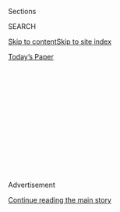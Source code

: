 <div id="app">

<div>

<div>

<div>

<div class="NYTAppHideMasthead css-1q2w90k e1suatyy0">

<div class="section css-ui9rw0 e1suatyy2">

<div class="css-eph4ug er09x8g0">

<div class="css-6n7j50">

</div>

<span class="css-1dv1kvn">Sections</span>

<div class="css-10488qs">

<span class="css-1dv1kvn">SEARCH</span>

</div>

[Skip to content](#site-content)[Skip to site
index](#site-index)

</div>

<div class="css-10698na e1huz5gh0">

</div>

</div>

<div id="masthead-bar-one" class="section hasLinks css-15hmgas e1csuq9d3">

<div class="css-uqyvli e1csuq9d0">

</div>

<div class="css-1uqjmks e1csuq9d1">

</div>

<div class="css-9e9ivx">

[](https://myaccount.nytimes3xbfgragh.onion/auth/login?response_type=cookie&client_id=vi)

</div>

<div class="css-1bvtpon e1csuq9d2">

[Today’s
Paper](https://www.nytimes3xbfgragh.onion/section/todayspaper)

</div>

</div>

</div>

</div>

<div data-aria-hidden="false">

<div id="site-content" data-role="main">

<div>

<div class="css-1aor85t" style="opacity:0.000000001;z-index:-1;visibility:hidden">

<div class="css-1hqnpie">

<div class="css-epjblv">

<span class="css-17xtcya"><span>Archives</span></span><span class="css-x15j1o">|</span><span class="css-fwqvlz">Ms.
versus
Cosmo</span>

</div>

<div class="css-k008qs">

<div class="css-1iwv8en">

<span class="css-18z7m18"></span>

<div>

</div>

</div>

<span class="css-1n6z4y">https://nyti.ms/1MOfBxO</span>

<div class="css-1705lsu">

<div class="css-4xjgmj">

<div class="css-4skfbu" data-role="toolbar" data-aria-label="Social Media Share buttons, Save button, and Comments Panel with current comment count" data-testid="share-tools">

  - 
  - 
  - 
  - 
    
    <div class="css-6n7j50">
    
    </div>

  - 

</div>

</div>

</div>

</div>

</div>

</div>

<div id="NYT_TOP_BANNER_REGION" class="css-13pd83m">

</div>

<div id="top-wrapper" class="css-1sy8kpn">

<div id="top-slug" class="css-l9onyx">

Advertisement

</div>

[Continue reading the main
story](#after-top)

<div class="ad top-wrapper" style="text-align:center;height:100%;display:block;min-height:250px">

<div id="top" class="place-ad" data-position="top" data-size-key="top">

</div>

</div>

<div id="after-top">

</div>

</div>

<div id="sponsor-wrapper" class="css-1hyfx7x">

<div id="sponsor-slug" class="css-19vbshk">

Supported by

</div>

[Continue reading the main
story](#after-sponsor)

<div id="sponsor" class="ad sponsor-wrapper" style="text-align:center;height:100%;display:block">

</div>

<div id="after-sponsor">

</div>

</div>

<div class="css-1vkm6nb ehdk2mb0">

# Ms. versus Cosmo

</div>

<div class="css-xt80pu e12qa4dv0">

<div class="css-18e8msd">

<div class="css-vp77d3 epjyd6m0">

<div class="css-1baulvz">

<span class="css-1baulvz" itemprop="author">By Stephanie
Harrington</span>

</div>

</div>

  - Aug. 11,
    1974

  - 
    
    <div class="css-4xjgmj">
    
    <div class="css-d8bdto" data-role="toolbar" data-aria-label="Social Media Share buttons, Save button, and Comments Panel with current comment count" data-testid="share-tools">
    
      - 
      - 
      - 
      - 
        
        <div class="css-6n7j50">
        
        </div>
    
      - 
    
    </div>
    
    </div>

</div>

</div>

<div class="section meteredContent css-1r7ky0e" name="articleBody" itemprop="articleBody">

<div class="css-j3uhc5">

<div class="css-1ve50l5">

<div class="css-1si6tjw">

<div class="css-p5jc4e">

![<span class="css-cnj6d5 e1z0qqy90" itemprop="copyrightHolder"><span class="css-1ly73wi e1tej78p0">Credit...</span><span><span>The
New York Times
Archives</span></span></span>](https://s1.graylady3jvrrxbe.onion/timesmachine/pages/1/1974/08/11/99178554_360W.png?quality=75&auto=webp&disable=upscale)

</div>

<div class="css-1s1pakw">

<div class="css-udpjq9">

See the article in its original context from  
August 11, 1974, Page 10<span class="css-iry6ay"></span>[Buy
Reprints](https://store.nytimes3xbfgragh.onion/collections/new-york-times-page-reprints?utm_source=nytimes&utm_medium=article-page&utm_campaign=reprints)

</div>

<div class="css-1nq039c">

[View on
timesmachine](http://timesmachine.nytimes3xbfgragh.onion/timesmachine/1974/08/11/99178554.html)

</div>

<div class="css-1gus26i">

TimesMachine is an exclusive benefit for home delivery and digital
subscribers.

</div>

</div>

</div>

<div class="css-1mweozg">

<div class="css-14uxcda">

About the Archive

</div>

<div class="css-6hi8ev">

This is a digitized version of an article from The Times’s print
archive, before the start of online publication in 1996. To preserve
these articles as they originally appeared, The Times does not alter,
edit or update them.

</div>

<div class="css-6hi8ev">

Occasionally the digitization process introduces transcription errors or
other problems; we are continuing to work to improve these archived
versions.

</div>

</div>

</div>

</div>

<div class="css-1fanzo5 StoryBodyCompanionColumn">

<div class="css-53u6y8">

*To the Editor: I am a survivor. (What woman isn't?) Of a suffocating
marriage, two destructive affairs, even thoughts of suicide. (I suppose
that sounds melodramatic‐‐arsenic after black lace.) I was brought up to
believe that a woman could live only through a man. And social and
economic realities mane it hard to do anything else. But your magazine
let me know that I wasn't alone, that I am not crazy, that there are
women all across the country who are determined to start considering
their own needs and to accomplish something for themselves by
themselves. The support I find in your magazine has given me the courage
to finally reorder my priorities.*

Right on\!

EMMA BOVARY

Yonville Parish

But . . . a letter to the editor of what? Of Ms., the political
self‐help magazine whose publisher says, “I think of us as a kind of
connective tissue for women all across this country who felt isolated
until we came along and let them know they were not alone, that they
certainly weren't crazy and that they shouldn't feel guilty”? Or of
Cosmopolitan, the psychosexual self‐help magazine, whose articles editor
says, “There are a lot of women out there who need help and they are
$100 and 50 miles away from a psychiatrist, and what we are trying to do
is absolve them of guilt by letting them know they're not alone'?

Ms. or Cosmopolitan? But isn't the idea that the same woman could feel
solidarity with both Ms. and Cosmopolitan a little like saying liberty
or death is an echo, not a choice? After all, there is Ms., the feminist
monthly, grabbing women by the consciousness in every issue and.asking
them, “Can you learn to love yourselves and change the system?” And
Cosmopolitan, in the 10th year of its fleshly and highly profitable
incarnation as the masscult update of the “Kama Sutra” as interpreted by
Baby Snooks. Cosmopolitan, the magazine that goes on and on asking women
in italicized Cosmospeak: “Don't you just love loving men, and don't you
feel just miserable when you don't have a man to love, and wouldn't you
love to learn how to love them better, and without fear or guilt
and—beat of all—to get the right one to love you?”

But if the idea of Cosmopolitan as an alternative to Ms. seems only as
serious as the idea that Helen Gurley Brown, the prototypical Cosmo
Girl, will one clay emerge from a phone booth and stand revealed as Rosa
Luxemburg, the fact is that both magazines rode in on a tide of
“revolution”—cultural revolutions set in motion by a technology that
has reduced the amount of time women have to spend on household chores
and by a rising living standard that has sent more women out to work to
supplement family incomes.

</div>

</div>

<div class="css-1fanzo5 StoryBodyCompanionColumn">

<div class="css-53u6y8">

Cosmopolitan has been the working “girl's” chronicle of the sexual
revolution that took off in the nineteen‐sixties; Ms. is the
journalistic clearinghouse for the current phase of the feminist revolt,
which had its political seeds in the civil‐rights and student movements
of the nineteen‐sixties. Both magazines are trying to be supportive of
women who, to varying degrees, feel alienated from some or all
traditional feminine roles and are attempting, some radically, some
moderately, to live outside of the old assumptions. But one revolution
does not always wait on another. So the reformists of Cosmo
Consciousness and the relatively radical cadres of Ms. Consciousness,
who insist that the sexual revolution freed women “only from the right
to say no to sexual intercourse,” are working out their life‐styles side
by side, occasionally coming together on issues like economic equality
and emancipation from housework.

**the same Eve**

So there is the Cosmo Girl, ready for an article like “How To Make A
Man's Pay,” but not beyond day‐dreaming over “The Poor Girl's Guide to
America's Rich Young Men'; there she is, considering the questions of
“Women, Men and Kinky Sex” and whether “One Man \[Is\] Truly Enough,”
knowing that, out there in Peoria, she is on the front lines, that the
keypunch operator sitting next to her isn't even ready for Cosmopolitan.
And that very same moment, the magazine that is the Cosmo Girl's guide
to revolution, is, to feminists, a journal of reaction.

Helen Gurley Brown, however, did have her day on the barricades. Even if
she did not start the sexual revolution, as she insists in her own
defense against those who greeted Cosmopolitan as the Gospel according
to Jezebel, she was its one‐woman Committee of Correspondence. In the
process of, as she says, “simply reporting what is, and trying to be
helpful if someone is troubled by what is,” she tried to separate guilt
from sex, and that made her as suspect as fluoride or the New Deal to
fundamentalist believers in clean thoughts and the American Way. She was
denounced by Jerry Lewis and shouted down on television talk shows.
“Cosmopolitan,” Ms. editor Gloria Steinem observes, “was a step
forward from the formula of the traditional magazines that if you got
divorced or had affairs before marriage, you would come to a bad end . .
. If one magazine says women are sexual, it's an improvement. In the
land of the blind the one‐eyed is king.” (Sic: queen?)

And Steinem ought to know, having been, between 1963 and 1970, a
contributing editor to Glamour, The Ladies' Home Journal, McCall's and
Seventeen. She also wrote for the now defunct Show magazine (making her
first big splash by working as a Playboy Bunny and writing an exposé for
Show called “A Bunny's Tale'), Esquire, and The New York Times Magazine.
But, as she has complained, and at least one male editor has conceded,
until she became a contributing editor to New York magazine, she could
not get the political assignments she wanted and male writers usually
got. The general rule that women either wrote for women's publications
or were assigned to “women's stories” was important in the founding of
Ms.

And, if Steinem and Brown are not like Bogey and Claude Rains in the
final fade‐out of “Casablanca,” walking arm in arm into the mists of the
antisexist resistance, Brown has had still another revolutionary
thrust—her assumption that the American Dream is not an exclusively
male fantasy, that women, too, could take up the challenge of Horatio
Alger. It is an assumption drawn from her own life—the saga of a scared
little girl from Green Forest, Ark., who overcame a fatherless,
financially insecure Depression childhood, helped care for a sister
crippled by polio, worked as a secretary for 18 years, pushed her
natural resources to their limits (she had her acne scars sanded off,
her nose fixed, her hairline adjusted, she dieted, exercised and gulped
vitamins), and was, at long last, made an advertising copywriter because
her boss was impressed by her “entertaining letters.” And, at the
desperate age of 37, this tiny, whispery woman whose apparent fragility
belies a survivor's determination, made the big M—marriage to movie
executive David Brown (who produced “The Sting”). At his urging she
wrote “Sex and the Single Girl,” the how‐to book on the pursuit of, uh .
. . relationthat her into the wonderful world of celebrity.

</div>

</div>

<div class="css-1fanzo5 StoryBodyCompanionColumn">

<div class="css-53u6y8">

“My own credo,” Brown has said, “has been to marshal everything I had”
and keep “on struggling and working and . . . one thing led to another.
. . .” Helen Gurley Brown”s credo. America's credo\! Hard work,
selfreliance, courage, stick‐to‐itiveness. And Brown really believes
that we can all climb, climb up Sunshine Mountain. So every month in
Cosmopolitan, her faith in the possibilities inherent in the sensual
union of the Greatest Happiness Principle and the Protestant Ethic are
packaged in the inspirational rhetoric of Coue, Norman Vincent Peale,
Dale Carnegie, Dr. David Reuben, Adam Smith, and Betty and Veronica. If
feminist protests have led her to wonder if it's a disservice to promote
the bosomy, artificial Cosmo cover girl as a physical ideal, to push
“young women to be something they may not be able to become,” she has
concluded that just trying “makes you feel good.” And every month she
exhorts her girls to apply themselves to their sexual activity with
persistence and optimism, to follow a regimen of physical fitness and
good grooming, to employ Yankee ingenuity and the ethics of an account
executive. While Ms., adorned with coverpersons like George McGovern,
Bella Abzug, Helen Gahagan Douglas and Wonder Woman, discusses the need
to redefine sex roles and to overhaul our economic system to ensure
equal opportunity for all women, Brown instructs her readers on how each
of them can try to carve for herself a bigger, juicier piece of the
existing social and

Yet, between the cleavage on the cover and the ads for Frederick's of
Hollywood underwear in the back, Cosmopolitan has run articles on Bella
Abzug, Margaret Meade and Bernadette Devlin. And this does not
contradict Cosmopolitan's editorial thrust because these women, whatever
their politics (a subject that does not engage Brown), have been
successful. Brown wants her girls to achieve. Isn't it progress if a
magazine that encouraged upward mobility with “The Complete
Husband‐Hunting Wardrobe” and “The Case for A LessThan‐Red‐Hot
Marriage Versus Not Marrying At All” is now also insisting that a woman
can be “a sex object and president of General Motors”?

This is not to say that mantrapping is not still the primary
preoccuption of the Cosmo Girl—just that the approach is not quite so
crass. “Today,” Brown explains, “our major articles have to do with
women understanding their own psyches, and men's, so men and women can
live together.” And with articles advising women on how to deal with
shyness, on anger, frigidity, masochism or the fear of commitment,
articles telling women they are not alone in their anxieties,
Cosmopolitan reflected very early the growing national sense of
togetherness in neurosis. It was a media pioneer in the pop therapy of
discovering, through the public sharing of private hangups, that the
pioblems we had clung to as our own were pretty common after all. In her
efforts, then, to enhance the male‐female connection, Brown anticipated
consciousness‐raising — the psychopolitical tool with which feminists
hope to loosen that

**S**o, Cosmopolitan contains as much feminism as it can incorporate
into its own message—just enough to keep up with events without losing
readers. The rock of Helen Gurley Brown's faith, the revealed truth for
everyone at Cosmopolitan, from the publisher to the elevator man, is
that Helen Gurley Brown knows whom she is trying to reach—herself 20
years ago. Which is to say, demographically, a single, man‐hunting
career woman between the ages of 18 and 34 who lives in a metropolitan
area outside New York. And 60 per cent of Cosmopolitan's readers are 18
to 34 (70 per cent of Ms. readers are), 78 per cent of them do live in
metropolitan areas (66.6 per cent of Ms. readers do) and 61.3 per cent
do work (74.6 per cent of Ms. readers work). But only 37.8 per cent of
Cosmopolitan's nearly two million readers are single, while 49.8 per
cent of Ms.'s 400,000 readers are. More than twice as many Ms. ers
attended college, and more than a third of Ms. readers hold advanced
degrees. Ms. readers, nearly half of whom personally earn $10,000 or
more, are more affluent than those of Cosmopolitan. And only 5.5 per
cent of Ms. readers also read Cosmopolitan.

After all, a woman who is a college graduate and earning $14,000 a year
is not apt to take kindly to being called “little love” or “little Cosmo
girl,” as Brown addresses her readers. Nor is she likely to respond to
the rococo girlishness of Cosmopolitan's style, which is passed on to
writers in a 16‐page, mimeographed pamphlet, “Editing (and Writing)
Rules for Cosmopolitan,” which offers observations like “the theme \[of
an article\] will probably have something to do with the title,” and
suggestions that “profound statements must be attributed to somebody
appropriate (even if the writer has to invent the authority),” and a
warning to “avoid attacking advertisers . . . and where convenient
mention advertised brands rather than nonadvertised competition.”

And a woman with a graduate degree, whose taste in magazines runs to
Time, Newsweek, Psychology Today, Saturday Review World and Intellectual
Digest (the top five choices of Ms. readers—not one of their top 10 is
another woman's magazine), is not likely to buy a magazine whose editor
insists that ideas be made “baby simple” and is, as she emphasizes,
“dedicated to not doing merely critical reviews \[of books, movies,
etc.\] because . . . the best thing we can do for girls and the books is
. . . to recommend books that would bring a girl pleasure.”

Ms., on the other hand, does not provide the promise of sweet delights
the Cosmo girl craves. After all, a woman who likes her celebrity
interviews to star Elizabeth Taylor or Robert Redford, or Robert Redford
or Elizabeth Taylor, is not going to feel any urgency about “Barbara
Mikulski and The Blue‐Collar Worker” or thrill to Ms.'s wall‐to‐wall
reports on the progress of the Equal Rights Amendment.

</div>

</div>

<div class="css-1fanzo5 StoryBodyCompanionColumn">

<div class="css-53u6y8">

In its “Gazette News,” in which readers share experiences and exchange
information on mutual‐help projects; in articles on women in higher
education, in law and medicine, in the space program, in offices and in
factories, and in articles on the almost total exclusion of women from
finance, Ms. has provided valuable information on the status of women
and ways to improve it. Some of it is digestible, but much of the prose
is as riveting as the telephone directory—the gray, not the yellow
pages.

There are, however, enough women on both levels of consciousness to
support both magazines in profitable coexistence. Cosmopolitan's
circulation has climbed steadily from 782,701, when Brown took over in
1965, to 1,810,362 by the end of 1973. Its advertising pages brought in
a revenue of $16,276.771 last year. Cosmopolitan ran more ad pages in
1973 — 1,532 —than any other woman's or woman's fashion magazine except
Glamour. There are 12 foreign‐language editions of Cosmopolitan.

One practical reason for Cosmopolitan's good financial health is that
the businessmen at Hearst anticipated what rising production costs and
postal rates have established as today's prevailing wisdom in the
magazine business: Cut down on money‐losing cut‐rate subscriptions and
shift the marketing emphasis to newsstand sales. Hearst applied that
life‐saving technique as far back as the early nineteen‐fifties, pulling
Cosmopolitan out of a near‐fatal nose dive and steadily building a
newsstand audience that currently accounts for 93 per cent of its sales.
Cosmopolitan not only declines to offer its subscribers cut rates, but
has made the flamboyant gesture of raising its subscription price to
$15, or 25 cents more per issue than the newsstand price of $1.

Sixty per cent of Ms. readers are subscribers, but its newsstand price
is also $1, and its subscription rates represent only modest savings for
subscribers. Less than a year after the spring of 1972, when its Preview
Issue sold out, at $1.50 a copy, in eight days, Ms. began paying for
itself on an issue‐by‐issue basis. It is probably the first slick,
four‐color, illustrated, masscirculation monthly dedicated to a
particular political point of view to not only pay for itself but also
be in a position to anticipate turning over 10 per cent of its profits
to itscause.

Ms.'s 130 advertising pages and $476,458 in ad revenue for the first six
months of 1974, although an increase over the same period last year,
seem modest indeed compared with Cosmopolitan. But Ms. does not want
advertising to go much higher than an average: of 35 per cent of total
pages per issue. They have, in fact, tried, says Steinem, “to structure
ourselves with as little advertising as possible,” leaving the magazine
free to refuse advertising that is demeaning to women or ads for
products that are potentially dangerous. Ms; will not yet advertise
feminine hygiene deodorants and has gone so far as to sacrifice nearly
$80,000 worth of advertising that aroused significant complaints from
readers. But, in its campaign to counter the assumption that women spend
half their money on food and half on cosmetics, Ms. is, in Steinem's
words, “making a major effort to get people products . . . cars, books,
airline tickets, cameras, records, stereos, sporting equipment, gasoline
insurance. . . .”

Finding funding for a national feminist magazine was hard enough, but
when the women who founded Ms. told potential backers that the staff
must retain the controlling interest in the magazine (that, in other
words, the major investor have a minority voice), that advertising would
be scrutinized for demeaning inferences about women, and that 10 per
cent of the magazine's profits would be donated to the women's movement,
they were laughed right out of the board rooms. Had not Washington Post
publisher Katharine Graham sustained them with $20,000 (later redeemed
in stock), the Ms. idea might not have survived long enough for the
women to receive an offer they couldn't refuse from New York magazine
publisher Clay Felker, journalism's fast‐food caterer who markets words
and pictures like prepackaged hors d'oeuvres.

Under the editorial direction of the Ms. group, New York magazine's
production staff turned out a 300,000‐copy Preview Issue of Ms.,
selections from which appeared first as an insert in New York's 1971
year‐end double issue. On the basis of 36,000 subscription orders
brought in by the Preview Issue, Warner Communications agreed to invest
$1‐million in Ms. for only 25 per cent of the stock.

</div>

</div>

<div class="css-1fanzo5 StoryBodyCompanionColumn">

<div class="css-53u6y8">

**M**s. has grown from a gamble to what Newsweek dulped a
“miniconglomerate.” Its spinoffs include a paperback “Ms. Reader'; a
hit children's record, “Free to Be You and Me,” which was parlayer into
a book and an Emmy‐winning television special; “Woman Alive\!,” a
television pilot for a possible magazine‐format series; Ms. Marketing,
Inc., a research and consulting operation that will stress women's
influence on purchases of “nonfemale” products; and the Ms. Foundation
for Women, the vehicle through which profits will be channeled into the
movement.

But it is not all joy in Ms.vile. A number of writers (despite some
tokenism, most Ms. contributors are women; Cosmopolitan is sexually
integrated) have been sharply critical of Ms.'s policy of editing by
consensus, which, according to a report in Ms.'s second issue, just
evolved naturally: “The work got done, and the decisions got made. They
happened communally. We never had time to sit down and discuss our
intellectual aversion to the hierarchy of most offices . . . We just
chose not to do anything with which one of us strongly disagreed . . .
On the masthead, we listed ourselves alphabetically. . . .”

Ms. contributors have charged, however, that decisions did not get made,
or got made by one editor only to be altered after discussion with
others. They complain of having had to satisfy “editorial committees”;
of manuscripts completely rewritten without consultation with the
writer; humor deleted because, they say, Ms. is reluctant to treat
women's problems lightly; of “feminist humor” edited into pieces. They
blame Ms. for being less interesting than it could because it rejects
individual perceptions of writers who are critical of women and because
it is too anxious to make all articles all things to all women. What has
been a communal experience for Ms., has, to these writers, seemed a
“tyranny of structurelessness.” And a few insist that although Steinem
is listed next to last on the editorial masthead, she, and not any
editorial commune, has final say on the political tone of articles.

The staff replies that individual editors are consulted on articles
touching their specialties, and Stemem's specialty is politics. As for
daily functioning, it appears to the uninitiated that not all decisions
are communal and that publisher Pat Carbine and managing editor Suzanne
Levine are there to dispel hesitations. The staff does concede that, in
the beginning, a certain lack of organization and efficiency did result
from a combination of their own inexperience in working with writers,
the number of writers they were dealing with, and an overwhelming amount
of unsolivited material.

Carbine sees the criticism as the product of mutual misunderstanding.
“The intensity of commitment to launching the magazine was so extreme
and unrelieved that we expected the writers to share in that feeling and
to understand. It was unrealistic of us to expect them to understand,
but it was unrealistic of them to expect us to act like a going concern
and treat them better than anyone ever had.”

A Ms. editorial meeting can be as unstructured as its relations with
writers, as unstructured as its work space —a duplex of offices at 41st
and Lexington, as efficiently laid out as a railroad flat caught in an
illegal U‐turn. In the larger of two communal editorial offices about 20
women and one male mailperson (anyone who works at Ms. can attend
editorial meetings) sit on chairs, desks, the floor, or line the walls.
First, the talk centers on planned urban spaces for families. Then there
is a report on the struggle against sexism on Italy's extraparliamentary
left. “I want,” says one editor, “to raise a question a lot of my
friends have been asking: Is romance dead?” There is laughter and shouts
of “What is romance? Is it a magazine?” Steinem, who has been sitting
quietly at her desk by the door, answers in a feminist context,
remarking that “women's obsession with romance is a displacement of
their

At Cosmopolitan there is certainly no doubt that romance is alive and
well. It is central to the caricatures of ideas that are bounced around
at its editorial meetings—ideas like “You Can't Buy Sexual Chemistry at
Bloomingdale's\!” “Nureyev In Love\!” “Discover Yourself Through Your
Daydreams\!” The verbal concoctions seem to have nothing to do with the
pleasant, perfectly sensible people reciting them . . . except, of
course, it's a living. They form a crowded circle — a dozen women
ranging from their late 20's to early 50's, and two men — squeezed into
Helen Gurley Brown's small Louis‐Something‐Or‐Other office four floors
above, and slightly west of, the Chevrolet showroom at 57th and
Broadway.

</div>

</div>

<div class="css-1fanzo5 StoryBodyCompanionColumn">

<div class="css-53u6y8">

“Have we done anxiety lately?” “That,” quips Brown, “is like asking if
you've eaten in the last week.” “We have depression in the works,”
someone else notes; “this should be separate.” “This one is totally
ridiculous—‘Are Lesbians Ecological?’” The ideas go shooting up the
flagpole. The Editor salutes them all—well, almost all—with a slow,
encouraging smile, a quiet “Very nice, thank you.” One thing she will
have none of is hurting people's feelings.

In this environment is sustained the vision of the Cosmo Girl, who, in
Brown's words, expects “to make a contribution through her work” but
“loves men and doesn't feel complete or even alive unless she has
one.” It is a vision that reached an apotheosis of silliness in a
full‐page ad for Cosmopolitan that will have the editors of Mad Comics
beating their breasts for months for not having thought of it first. It
was, of course, the ad suggesting that Nancy Maginnes Kissinger is
really a Cosmo girl: “She's as smart as he is . . . developed her own
fabulous career and never lived through him. There was lots of
competition for the man but she waited it out and got more and more and
more imporCosmo\!”

But the question, Ms. might point out, is not how she got him, but why,
if she's so smart, isn't she Secretary of State? The answer is obvious:
If she's a good Cosmo girl, she's too busy perfuming light bulbs in her
“man trap apartment,” and keeping her “affair going long distance” by
mailing her absent lover her birth control pills. She's having a face
lift, a breast implant, and worrying about how many affairs are good for
her. So how can she possibly—despite Brown's insistence that you can be
a sex object and president of General Motors—muster the time, energy and
concentration for any other work?

“I don't know what to choose,” says Helen Gurley Brown. “Having a man is
not more important than great work, it's as important.” But she also
says that in Cosmopolitan, “sex pieces, get‐man pieces are stronger,
more frequent . . . because I'm more caught up in the life of the
emotions. . . . My jobs were just always coming up along the way. I know
intellectually that jobs are as important. But they're not as good for
Cosmo in terms of sales. We have had major articles on careers, on
nursing and library work. But they don't have nearly as much clout as an
article on ‘Find Your Second Husband Before You Divorce Your First One.’
“Back in the sixties, the count on career pieces in Cosmopolitan was
roughly one in six issues; more recently the target has been one major
job piece every third month. Many of those that do run, however, are
about fringe jobs (stunt women, a “lady hardhat,” a “lady bartender”) or
scarce glamour jobs treporters, television newswomen, corporation
presidents) — jobs that make good copy but are not realistic options for
most

Ms.'s articles on factory work, office work, law and medicine trace the
history of women in these jobs and examine current conditions of work,
pay, benefits, and advancement, and ways to improve them — grievance
procedures, organizing, implementing legislation or supporting new
legislation. “Cosmopolitan,” says Ms.'s Suzanne Levine, “is talking to
women one by one . . . we're talking about making all women's lives
work.”

Ms.'s efforts to embrace all women, though it vexes its critics, does
separate it from Cosmopolitan, which tries to aid and comfort some women
at the inevitable expense of others. In Cosmopolitan's moral framework,
married men are fair game for single women because “there simply isn't
enough product to go around. . . . I feel solidarity with singles,” says
Brown. “I never was much for wives. All those years, I was the underdog
and they were the haves.” No smiles now, her voice starting to race in
an agitated staccato. “. . . Single women have to have more energy, more
guts. I'm hostile to wives who don't work, don't do anything except be
housewives

I know I've been able to do what I've done because I have no children .
. . but women don't have to have more children. They could get it
together, but they don't. . . .”

</div>

</div>

<div class="css-1fanzo5 StoryBodyCompanionColumn">

<div class="css-53u6y8">

“Professional” wives and mothers appear in Cosmopolitan as jealous,
competitive, smothering shrews. This is far from the kind of support
wives and mothers try to offer each other in Ms. articles, trying to
help each other get out from under their burden of frustration and guilt
by sharing symptoms and cures and analyzing the system they hold
responsible for emotionally mutilating women. In these Cosmopolitan
pieces, there does not seem to be any understanding that today's Cosmo
Girl, if she is successful, will be tomorrow's wife and mother—a victim
to be preyed on by the Cosmo Girl who rises to take her place. But,
that's free enterprise, and it's the only system Helen Gurley Brown
knows.

“There is,” says Steinem, “still the assumption that a woman is not a
complete human being by herself. . . . We have to consider the ways in
which we are man junkies.”

Brown has always been financially independent, so she has no problem
incorporating that half of the feminist message into her
magazine—although it comes through garbled, making it seem, sometimes,
that a job is worth having just to fall back on when you don't have a
man. And Brown has, of course, always been a man junkie. In fact, she
has become even more financially independent by marketing her habit. She
is, in her way, a pusher. But nearly two million women are supporting
her, and most of them are not yet ready to ask the kind of questions Ms.
is exploring. Their magazine preference indicates that they still need
to hear what Helen Gurley has to

“If there's one thing I know anything about, it's being anxiety‐ridden,
it's being fearful,” says Brown, who had no feminist movement to bolster
her when she was single and scared. “If there's one thing I know
anything about, it's getting through the night.” So, she does not push
radical social and economic changes, she just tries to help all those
other Helen Gurley Browns she knows are out there make it through to
morning. It is, for her, a profitable mission. But she is selling half a
feminist message, garbled though it is, to women who might otherwise buy
none. ■

</div>

</div>

</div>

<div>

</div>

<div>

</div>

<div>

</div>

<div>

<div id="bottom-wrapper" class="css-1ede5it">

<div id="bottom-slug" class="css-l9onyx">

Advertisement

</div>

[Continue reading the main
story](#after-bottom)

<div id="bottom" class="ad bottom-wrapper" style="text-align:center;height:100%;display:block;min-height:90px">

</div>

<div id="after-bottom">

</div>

</div>

</div>

</div>

</div>

## Site Index

<div>

</div>

## Site Information Navigation

  - [© <span>2020</span> <span>The New York Times
    Company</span>](https://help.nytimes3xbfgragh.onion/hc/en-us/articles/115014792127-Copyright-notice)

<!-- end list -->

  - [NYTCo](https://www.nytco.com/)
  - [Contact
    Us](https://help.nytimes3xbfgragh.onion/hc/en-us/articles/115015385887-Contact-Us)
  - [Work with us](https://www.nytco.com/careers/)
  - [Advertise](https://nytmediakit.com/)
  - [T Brand Studio](http://www.tbrandstudio.com/)
  - [Your Ad
    Choices](https://www.nytimes3xbfgragh.onion/privacy/cookie-policy#how-do-i-manage-trackers)
  - [Privacy](https://www.nytimes3xbfgragh.onion/privacy)
  - [Terms of
    Service](https://help.nytimes3xbfgragh.onion/hc/en-us/articles/115014893428-Terms-of-service)
  - [Terms of
    Sale](https://help.nytimes3xbfgragh.onion/hc/en-us/articles/115014893968-Terms-of-sale)
  - [Site
    Map](https://spiderbites.nytimes3xbfgragh.onion)
  - [Help](https://help.nytimes3xbfgragh.onion/hc/en-us)
  - [Subscriptions](https://www.nytimes3xbfgragh.onion/subscription?campaignId=37WXW)

</div>

</div>

</div>

</div>
